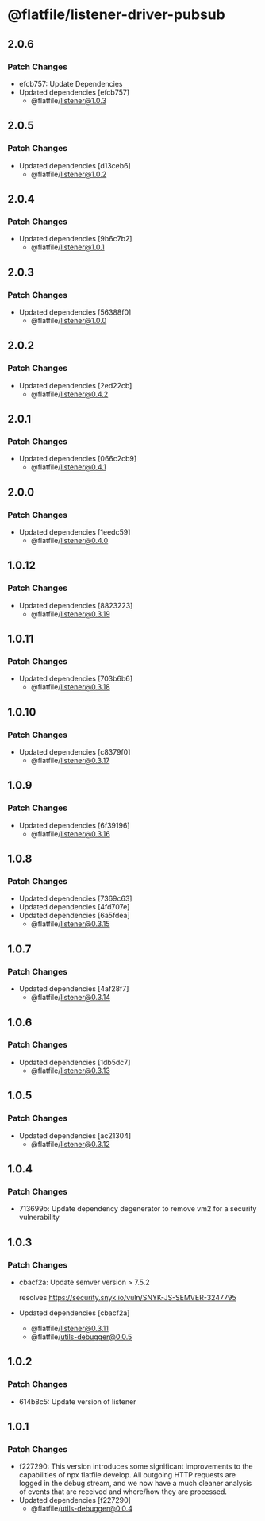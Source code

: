 # @flatfile/listener-driver-pubsub

## 2.0.6

### Patch Changes

- efcb757: Update Dependencies 
- Updated dependencies [efcb757]
  - @flatfile/listener@1.0.3

## 2.0.5

### Patch Changes

- Updated dependencies [d13ceb6]
  - @flatfile/listener@1.0.2

## 2.0.4

### Patch Changes

- Updated dependencies [9b6c7b2]
  - @flatfile/listener@1.0.1

## 2.0.3

### Patch Changes

- Updated dependencies [56388f0]
  - @flatfile/listener@1.0.0

## 2.0.2

### Patch Changes

- Updated dependencies [2ed22cb]
  - @flatfile/listener@0.4.2

## 2.0.1

### Patch Changes

- Updated dependencies [066c2cb9]
  - @flatfile/listener@0.4.1

## 2.0.0

### Patch Changes

- Updated dependencies [1eedc59]
  - @flatfile/listener@0.4.0

## 1.0.12

### Patch Changes

- Updated dependencies [8823223]
  - @flatfile/listener@0.3.19

## 1.0.11

### Patch Changes

- Updated dependencies [703b6b6]
  - @flatfile/listener@0.3.18

## 1.0.10

### Patch Changes

- Updated dependencies [c8379f0]
  - @flatfile/listener@0.3.17

## 1.0.9

### Patch Changes

- Updated dependencies [6f39196]
  - @flatfile/listener@0.3.16

## 1.0.8

### Patch Changes

- Updated dependencies [7369c63]
- Updated dependencies [4fd707e]
- Updated dependencies [6a5fdea]
  - @flatfile/listener@0.3.15

## 1.0.7

### Patch Changes

- Updated dependencies [4af28f7]
  - @flatfile/listener@0.3.14

## 1.0.6

### Patch Changes

- Updated dependencies [1db5dc7]
  - @flatfile/listener@0.3.13

## 1.0.5

### Patch Changes

- Updated dependencies [ac21304]
  - @flatfile/listener@0.3.12

## 1.0.4

### Patch Changes

- 713699b: Update dependency degenerator to remove vm2 for a security vulnerability

## 1.0.3

### Patch Changes

- cbacf2a: Update semver version > 7.5.2

  resolves https://security.snyk.io/vuln/SNYK-JS-SEMVER-3247795

- Updated dependencies [cbacf2a]
  - @flatfile/listener@0.3.11
  - @flatfile/utils-debugger@0.0.5

## 1.0.2

### Patch Changes

- 614b8c5: Update version of listener

## 1.0.1

### Patch Changes

- f227290: This version introduces some significant improvements to the capabilities of npx flatfile develop. All outgoing HTTP requests are logged in the debug stream, and we now have a much cleaner analysis of events that are received and where/how they are processed.
- Updated dependencies [f227290]
  - @flatfile/utils-debugger@0.0.4
